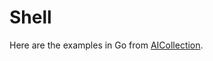 # Shell

Here are the examples in Go from [AICollection](https://codedeviate.github.io/AICollection/shell.html).

